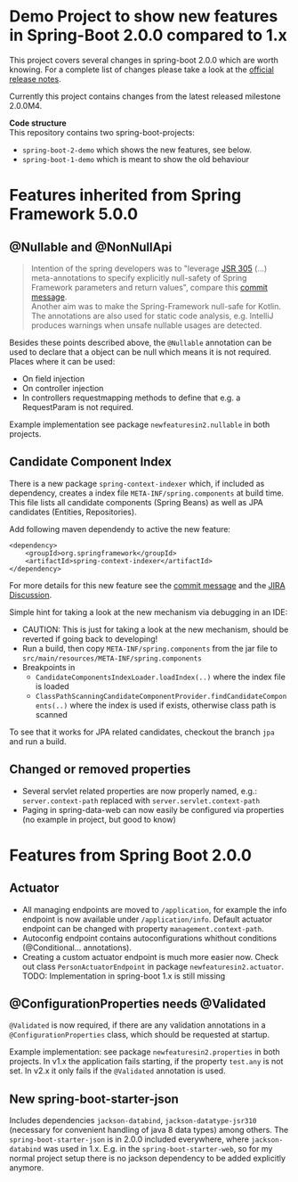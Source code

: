 # Demo Project to show new features in Spring-Boot 2.0.0 compared to 1.x

This project covers several changes in spring-boot 2.0.0 which are worth knowing. For a complete list of changes please take a look at the [official release notes](https://github.com/spring-projects/spring-boot/wiki/Spring-Boot-2.0-Release-Notes).

Currently this project contains changes from the latest released milestone 2.0.0M4.

__Code structure__<br/>
This repository contains two spring-boot-projects:
- `spring-boot-2-demo` which shows the new features, see below.
- `spring-boot-1-demo` which is meant to show the old behaviour

# Features inherited from Spring Framework 5.0.0

## @Nullable and @NonNullApi

> Intention of the spring developers was to "leverage [JSR 305](https://jcp.org/en/jsr/detail?id=305) (...) meta-annotations to specify explicitly
null-safety of Spring Framework parameters and return values", compare this  [commit message](https://github.com/spring-projects/spring-framework/commit/87598f48e41d483745aba56cbf4e998c6f6d680c#diff-31f527c92f7d3887b2320e4a28e7be8a). <br/>
> Another aim was to make the Spring-Framework null-safe for Kotlin. The annotations are also used for static code analysis, e.g. IntelliJ produces warnings when unsafe nullable usages are detected.

Besides these points described above, the `@Nullable` annotation can be used to declare that a object can be null which means it is not required. Places where it can be used: 
- On field injection
- On controller injection
- In controllers requestmapping methods to define that e.g. a RequestParam is not required.

Example implementation see package `newfeaturesin2.nullable` in both projects.

## Candidate Component Index
There is a new package `spring-context-indexer` which, if included as dependency, creates a index file `META-INF/spring.components` at build time. This file lists all candidate components (Spring Beans) as well as JPA candidates (Entities, Repositories).

Add following maven dependendy to active the new feature:

    <dependency>
        <groupId>org.springframework</groupId>
        <artifactId>spring-context-indexer</artifactId>
    </dependency>

For more details for this new feature see the [commit message](https://github.com/snicoll/spring-framework/commit/dc160f6fd1f3623bf14b375c14a9b5065e660377) and the [JIRA Discussion](https://jira.spring.io/browse/SPR-11890).

Simple hint for taking a look at the new mechanism via debugging in an IDE:
- CAUTION: This is just for taking a look at the new mechanism, should be reverted if going back to developing! 
- Run a build, then copy `META-INF/spring.components` from the jar file to `src/main/resources/META-INF/spring.components`
- Breakpoints in 
  * `CandidateComponentsIndexLoader.loadIndex(..)` where the index file is loaded
  * `ClassPathScanningCandidateComponentProvider.findCandidateComponents(..)` where the index is used if exists, otherwise class path is scanned

To see that it works for JPA related candidates, checkout the branch `jpa` and run a build.


## Changed or removed properties
- Several servlet related properties are now properly named, e.g.: `server.context-path` replaced with `server.servlet.context-path`
- Paging in spring-data-web can now easily be configured via properties (no example in project, but good to know)



# Features from Spring Boot 2.0.0

## Actuator
- All managing endpoints are moved to `/application`, for example the info endpoint is now available under `/application/info`. Default actuator endpoint can be changed with property `management.context-path`.
- Autoconfig endpoint contains autoconfigurations whithout conditions (@Conditional... annotations).
- Creating a custom actuator endpoint is much more easier now. Check out class `PersonActuatorEndpoint` in package `newfeaturesin2.actuator`. <br/>
TODO: Implementation in spring-boot 1.x is still missing


## @ConfigurationProperties needs @Validated

`@Validated` is now required, if there are any validation annotations in a `@ConfigurationProperties` class, which should be requested at startup.

Example implementation: see package `newfeaturesin2.properties` in both projects. In v1.x the application fails starting, if the property `test.any` is not set. In v2.x it only fails if the `@Validated` annotation is used.

## New spring-boot-starter-json
Includes dependencies `jackson-databind`, `jackson-datatype-jsr310` (necessary for convenient handling of java 8 data types) among others. The `spring-boot-starter-json` is in 2.0.0 included everywhere, where `jackson-databind` was used in 1.x. E.g. in the `spring-boot-starter-web`, so for my normal project setup there is no jackson dependency to be added explicitly anymore.